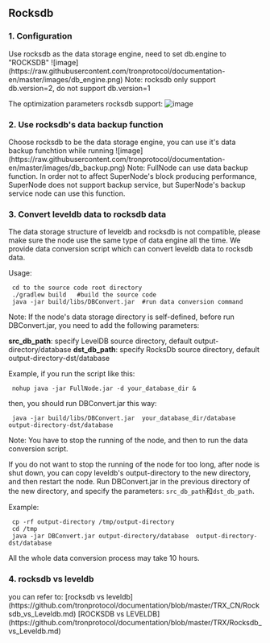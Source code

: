 
## Rocksdb
<h3>1. Configuration </h3>
 Use rocksdb as the data storage engine, need to set db.engine to "ROCKSDB"
 ![image](https://raw.githubusercontent.com/tronprotocol/documentation-en/master/images/db_engine.png)
 Note: rocksdb only support db.version=2, do not support db.version=1

 The optimization parameters rocksdb support:
 ![image](https://raw.githubusercontent.com/tronprotocol/documentation-en/master/images/rocksdb_tuning_parameters.png)

<h3>2. Use rocksdb's data backup function </h3>
 Choose rocksdb to be the data storage engine, you can use it's data backup funchtion while running
 ![image](https://raw.githubusercontent.com/tronprotocol/documentation-en/master/images/db_backup.png)
 Note: FullNode can use data backup function. In order not to affect SuperNode's block producing performance, SuperNode does not support backup service, but SuperNode's backup service node can use this function.

<h3>3. Convert leveldb data to rocksdb data </h3>
 The data storage structure of leveldb and rocksdb is not compatible, please make sure the node use the same type of data engine all the time. We provide data conversion script which can convert leveldb data to rocksdb data.

 Usage:
```text
 cd to the source code root directory
 ./gradlew build   #build the source code
 java -jar build/libs/DBConvert.jar  #run data conversion command
```
 Note: If the node's data storage directory is self-defined, before run DBConvert.jar, you need to add the following parameters:

 **src_db_path**: specify LevelDB source directory, default output-directory/database
 **dst_db_path**: specify RocksDb source directory, default output-directory-dst/database

Example, if you run the script like this:
```text
 nohup java -jar FullNode.jar -d your_database_dir &
```
then, you should run DBConvert.jar this way:
```text
 java -jar build/libs/DBConvert.jar  your_database_dir/database  output-directory-dst/database
```
 Note: You have to stop the running of the node, and then to run the data conversion script.

 If you do not want to stop the running of the node for too long, after node is shut down, you can copy leveldb's output-directory to the new directory, and then restart the node. Run DBConvert.jar in the previous directory of the new directory, and specify the parameters: `src_db_path`和`dst_db_path`.

Example:
```text
 cp -rf output-directory /tmp/output-directory
 cd /tmp
 java -jar DBConvert.jar output-directory/database  output-directory-dst/database
```
 All the whole data conversion process may take 10 hours.

<h3>4. rocksdb vs leveldb  </h3>
you can refer to:
[rocksdb vs leveldb](https://github.com/tronprotocol/documentation/blob/master/TRX_CN/Rocksdb_vs_Leveldb.md)
[ROCKSDB vs LEVELDB](https://github.com/tronprotocol/documentation/blob/master/TRX/Rocksdb_vs_Leveldb.md)


